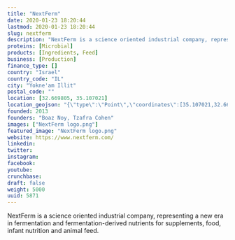 ```yaml
---
title: "NextFerm"
date: 2020-01-23 18:20:44
lastmod: 2020-01-23 18:20:44
slug: nextferm
description: "NextFerm is a science oriented industrial company, representing a new era in fermentation and fermentation-derived nutrients for supplements, food, infant nutrition and animal feed."
proteins: [Microbial]
products: [Ingredients, Feed]
business: [Production]
finance_type: []
country: "Israel"
country_code: "IL"
city: "Yokne'am Illit"
postal_code: ""
location: [32.669805, 35.107021]
location_geojson: "{\"type\":\"Point\",\"coordinates\":[35.107021,32.669805]}"
founded: 2013
founders: "Boaz Noy, Tzafra Cohen"
images: ["NextFerm logo.png"]
featured_image: "NextFerm logo.png"
website: https://www.nextferm.com/
linkedin: 
twitter: 
instagram: 
facebook: 
youtube: 
crunchbase: 
draft: false
weight: 5000
uuid: 5871
---
```

NextFerm is a science oriented industrial company, representing a new era in fermentation and fermentation-derived nutrients for supplements, food, infant nutrition and animal feed.
